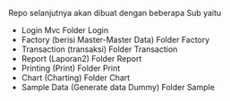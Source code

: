 Repo selanjutnya akan dibuat dengan beberapa Sub yaitu
- Login Mvc Folder Login
- Factory (berisi Master-Master Data)   Folder Factory
- Transaction (transaksi)   Folder Transaction
- Report (Laporan2) Folder Report
- Printing (Print)  Folder Print
- Chart (Charting)  Folder Chart
- Sample Data (Generate data Dummy) Folder Sample